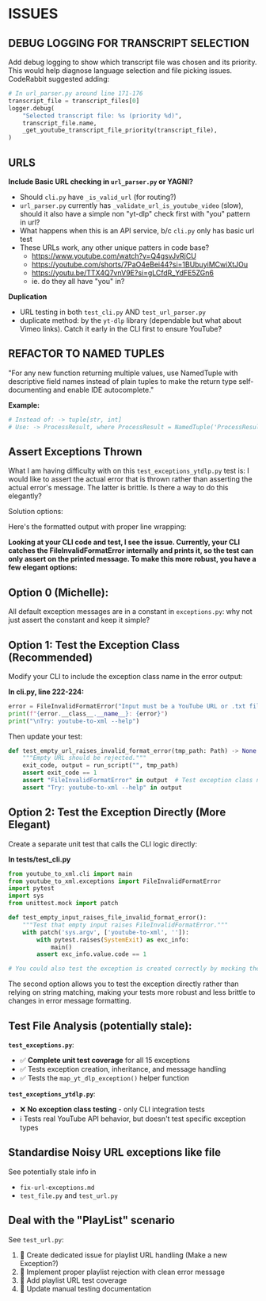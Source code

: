 # ISSUES

## DEBUG LOGGING FOR TRANSCRIPT SELECTION

Add debug logging to show which transcript file was chosen and its priority. This would help diagnose language selection and file picking issues. CodeRabbit suggested adding:

```python
# In url_parser.py around line 171-176
transcript_file = transcript_files[0]
logger.debug(
    "Selected transcript file: %s (priority %d)",
    transcript_file.name,
    _get_youtube_transcript_file_priority(transcript_file),
)
```

## URLS

**Include Basic URL checking in `url_parser.py` or YAGNI?**
- Should `cli.py` have `_is_valid_url` (for routing?)
- `url_parser.py` currently has `_validate_url_is_youtube_video` (slow), should it also have a simple non "yt-dlp" check first with "you" pattern in url?
- What happens when this is an API service, b/c `cli.py` only has basic url test 
- These URLs work, any other unique patters in code base?
   - https://www.youtube.com/watch?v=Q4gsvJvRjCU
   - https://youtube.com/shorts/7PaO4eBei44?si=1BUbuyiMCwiXtJOu
   - https://youtu.be/TTX4Q7vnV9E?si=gLCfdR_YdFE5ZGn6
   - ie. do they all have "you" in?
  

**Duplication**
- URL testing in both `test_cli.py` AND `test_url_parser.py`
- duplicate method: by the `yt-dlp` library (dependable but what about Vimeo links). Catch it early in the CLI first to ensure YouTube?

## REFACTOR TO NAMED TUPLES
"For any new function returning multiple values, use NamedTuple with descriptive field names instead of plain tuples to make the return type self-documenting and enable IDE autocomplete."

**Example:**
```python
# Instead of: -> tuple[str, int]
# Use: -> ProcessResult, where ProcessResult = NamedTuple('ProcessResult', [('content', str), ('count', int)])
```

## Assert Exceptions Thrown

What I am having difficulty with on this `test_exceptions_ytdlp.py` test is: I would like to assert the actual error that is thrown rather than asserting the actual error's message. The latter is brittle. Is there a way to do this elegantly?

Solution options:

<options>
Here's the formatted output with proper line wrapping:

**Looking at your CLI code and test, I see the issue. Currently, your CLI catches the FileInvalidFormatError internally and prints it, so the test can only assert on the printed message. To make this more robust, you have a few elegant options:**

## Option 0 (Michelle):
All default exception messages are in a constant in `exceptions.py`: why not just assert the constant and keep it simple?

## Option 1: Test the Exception Class (Recommended)

Modify your CLI to include the exception class name in the error output:

**In cli.py, line 222-224:**
```python
error = FileInvalidFormatError("Input must be a YouTube URL or .txt file")
print(f"{error.__class__.__name__}: {error}")
print("\nTry: youtube-to-xml --help")
```

Then update your test:

```python
def test_empty_url_raises_invalid_format_error(tmp_path: Path) -> None:
    """Empty URL should be rejected."""
    exit_code, output = run_script("", tmp_path)
    assert exit_code == 1
    assert "FileInvalidFormatError" in output  # Test exception class name
    assert "Try: youtube-to-xml --help" in output
```

## Option 2: Test the Exception Directly (More Elegant)

Create a separate unit test that calls the CLI logic directly:

**In tests/test_cli.py**
```python
from youtube_to_xml.cli import main
from youtube_to_xml.exceptions import FileInvalidFormatError
import pytest
import sys
from unittest.mock import patch

def test_empty_input_raises_file_invalid_format_error():
    """Test that empty input raises FileInvalidFormatError."""
    with patch('sys.argv', ['youtube-to-xml', '']):
        with pytest.raises(SystemExit) as exc_info:
            main()
        assert exc_info.value.code == 1

# You could also test the exception is created correctly by mocking the error handling
```

The second option allows you to test the exception directly rather than relying on string matching, making your tests more robust and less brittle to changes in error message formatting.
</options>

## Test File Analysis (potentially stale):

**`test_exceptions.py`**:
- ✅ **Complete unit test coverage** for all 15 exceptions
- ✅ Tests exception creation, inheritance, and message handling
- ✅ Tests the `map_yt_dlp_exception()` helper function

**`test_exceptions_ytdlp.py`**:
- ❌ **No exception class testing** - only CLI integration tests
- ℹ️  Tests real YouTube API behavior, but doesn't test specific exception types

## Standardise Noisy URL exceptions like file

See potentially stale info in 
- `fix-url-exceptions.md`
- `test_file.py` and `test_url.py`

## Deal with the "PlayList" scenario
See `test_url.py`:
1. 🔴 Create dedicated issue for playlist URL handling (Make a new Exception?)
2. 🔴 Implement proper playlist rejection with clean error message
3. 🔴 Add playlist URL test coverage
4. 🔴 Update manual testing documentation